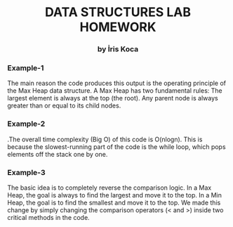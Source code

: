<h1 style="text-align: center;">DATA STRUCTURES LAB HOMEWORK</h1>
<h3 style="text-align: center;">by İris Koca</h3>
<div>
  <h3>Example-1</h3>
  <p>The main reason the code produces this output is the operating principle of the Max Heap data structure.
  A Max Heap has two fundamental rules:
    The largest element is always at the top (the root).
    Any parent node is always greater than or equal to its child nodes.</p>
</div>
<div>
  <h3>Example-2</h3>
  <p>.The overall time complexity (Big O) of this code is O(nlogn).
    This is because the slowest-running part of the code is the while loop, which pops elements off the stack one by one.</p>
</div>
<div>
  <h3>Example-3</h3>
  <p>The basic idea is to completely reverse the comparison logic.
    In a Max Heap, the goal is always to find the largest and move it to the top. In a Min Heap, the goal is to find the smallest and move it to the top. We made this change by simply changing the comparison operators (< and >) inside two critical methods in the code.</p>
</div>

